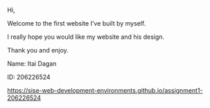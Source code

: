 Hi, 

Welcome to the first website I've built by myself.

I really hope you would like my website and his design.


Thank you and enjoy.


Name: Itai Dagan

ID: 206226524

https://sise-web-development-environments.github.io/assignment1-206226524
